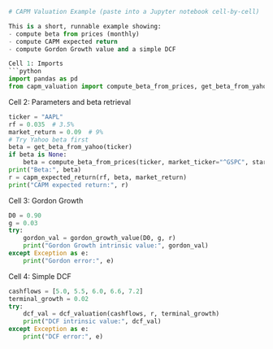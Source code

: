 ```python
# CAPM Valuation Example (paste into a Jupyter notebook cell-by-cell)

This is a short, runnable example showing:
- compute beta from prices (monthly)
- compute CAPM expected return
- compute Gordon Growth value and a simple DCF

Cell 1: Imports
```python
import pandas as pd
from capm_valuation import compute_beta_from_prices, get_beta_from_yahoo, capm_expected_return, gordon_growth_value, dcf_valuation
```

Cell 2: Parameters and beta retrieval
```python
ticker = "AAPL"
rf = 0.035  # 3.5%
market_return = 0.09  # 9%
# Try Yahoo beta first
beta = get_beta_from_yahoo(ticker)
if beta is None:
    beta = compute_beta_from_prices(ticker, market_ticker="^GSPC", start="2018-01-01", freq="1mo")
print("Beta:", beta)
r = capm_expected_return(rf, beta, market_return)
print("CAPM expected return:", r)
```

Cell 3: Gordon Growth
```python
D0 = 0.90
g = 0.03
try:
    gordon_val = gordon_growth_value(D0, g, r)
    print("Gordon Growth intrinsic value:", gordon_val)
except Exception as e:
    print("Gordon error:", e)
```

Cell 4: Simple DCF
```python
cashflows = [5.0, 5.5, 6.0, 6.6, 7.2]
terminal_growth = 0.02
try:
    dcf_val = dcf_valuation(cashflows, r, terminal_growth)
    print("DCF intrinsic value:", dcf_val)
except Exception as e:
    print("DCF error:", e)
```